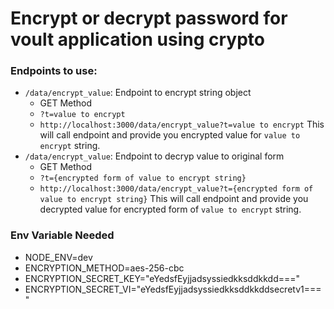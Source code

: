 # Encrypt or decrypt password for voult application using crypto

### Endpoints to use:

- `/data/encrypt_value`: Endpoint to encrypt string object
  - GET Method
  - `?t=value to encrypt`
  - `http://localhost:3000/data/encrypt_value?t=value to encrypt` This will call endpoint and provide you encrypted value for `value to encrypt` string.
- `/data/encrypt_value`: Endpoint to decryp value to original form
  - GET Method
  - `?t={encrypted form of value to encrypt string}`
  - `http://localhost:3000/data/encrypt_value?t={encrypted form of value to encrypt string}` This will call endpoint and provide you decrypted value for encrypted form of `value to encrypt` string.

### Env Variable Needed

- NODE_ENV=dev
- ENCRYPTION_METHOD=aes-256-cbc
- ENCRYPTION_SECRET_KEY="eYedsfEyjjadsyssiedkksddkkdd==="
- ENCRYPTION_SECRET_VI="eYedsfEyjjadsyssiedkksddkkddsecretv1==="
